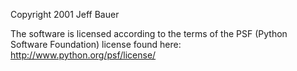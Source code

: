 Copyright 2001 Jeff Bauer

The software is licensed according to the terms of the PSF (Python Software Foundation) license found here: http://www.python.org/psf/license/